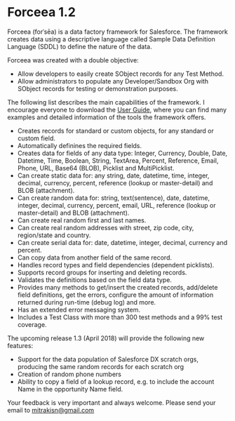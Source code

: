 # Forceea 1.2 #
Forceea (forˈsēa) is a data factory framework for Salesforce. The framework creates data using a descriptive language called Sample Data Definition Language (SDDL) to define the nature of the data.

Forceea was created with a double objective:
* Allow developers to easily create SObject records for any Test Method.
* Allow administrators to populate any Developer/Sandbox Org with SObject records for testing or demonstration purposes.

The following list describes the main capabilities of the framework. I encourage everyone to download the [User Guide](http://bit.ly/Forceea12_UserGuide), where you can find many examples and detailed information of the tools the framework offers. 
*	Creates records for standard or custom objects, for any standard or custom field.
*	Automatically definines the required fields.
*	Creates data for fields of any data type: Integer, Currency, Double, Date, Datetime, Time, Boolean, String, TextArea, Percent, Reference, Email, Phone, URL, Base64 (BLOB), Picklist and MultiPicklist.
* Can create static data for: any string, date, datetime, time, integer, decimal, currency, percent, reference (lookup or master-detail) and BLOB (attachment).
* Can create random data for: string, text(sentence), date, datetime, integer, decimal, currency, percent, email, URL, reference (lookup or master-detail) and BLOB (attachment).
* Can create real random first and last names.
* Can create real random addresses with street, zip code, city, region/state and country.
* Can create serial data for: date, datetime, integer, decimal, currency and percent.
* Can copy data from another field of the same record.
*	Handles record types and field dependencies (dependent picklists).
*	Supports record groups for inserting and deleting records.
*	Validates the definitions based on the field data type.
* Provides many methods to get/insert the created records, add/delete field definitions, get the errors, configure the amount of information returned during run-time (debug log) and more.
*	Has an extended error messaging system.
* Includes a Test Class with more than 300 test methods and a 99% test coverage.

The upcoming release 1.3 (April 2018) will provide the following new features:
* Support for the data population of Salesforce DX scratch orgs, producing the same random records for each scratch org
* Creation of random phone numbers
* Ability to copy a field of a lookup record, e.g. to include the account Name in the opportunity Name field.

Your feedback is very important and always welcome. Please send your email to mitrakisn@gmail.com